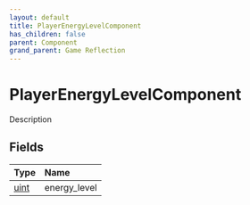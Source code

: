 ```yaml
---
layout: default
title: PlayerEnergyLevelComponent
has_children: false
parent: Component
grand_parent: Game Reflection
---
```

# PlayerEnergyLevelComponent
Description 

## Fields

| Type | Name |
|:----------|:--------------|
| [uint](/riftbreaker-wiki/docs/game-reflection/components/uint/) | energy_level |

